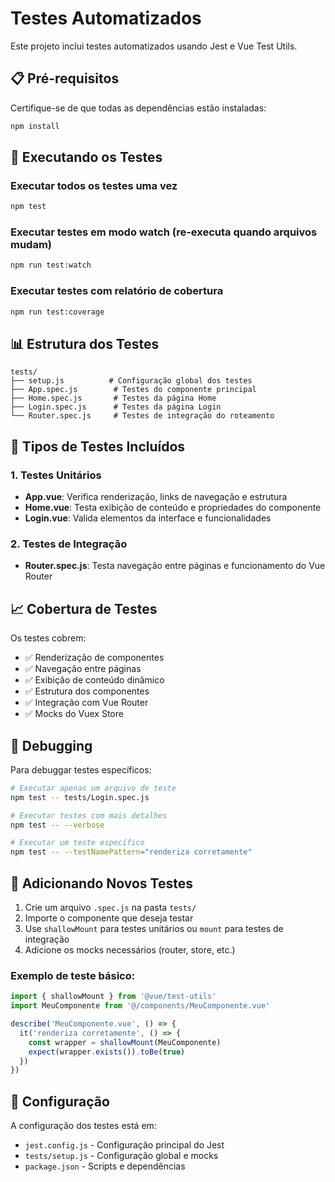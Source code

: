 # Testes Automatizados

Este projeto inclui testes automatizados usando Jest e Vue Test Utils.

## 📋 Pré-requisitos

Certifique-se de que todas as dependências estão instaladas:

```bash
npm install
```

## 🧪 Executando os Testes

### Executar todos os testes uma vez
```bash
npm test
```

### Executar testes em modo watch (re-executa quando arquivos mudam)
```bash
npm run test:watch
```

### Executar testes com relatório de cobertura
```bash
npm run test:coverage
```

## 📊 Estrutura dos Testes

```
tests/
├── setup.js          # Configuração global dos testes
├── App.spec.js        # Testes do componente principal
├── Home.spec.js       # Testes da página Home
├── Login.spec.js      # Testes da página Login
└── Router.spec.js     # Testes de integração do roteamento
```

## 🎯 Tipos de Testes Incluídos

### 1. **Testes Unitários**
- **App.vue**: Verifica renderização, links de navegação e estrutura
- **Home.vue**: Testa exibição de conteúdo e propriedades do componente
- **Login.vue**: Valida elementos da interface e funcionalidades

### 2. **Testes de Integração**
- **Router.spec.js**: Testa navegação entre páginas e funcionamento do Vue Router

## 📈 Cobertura de Testes

Os testes cobrem:
- ✅ Renderização de componentes
- ✅ Navegação entre páginas
- ✅ Exibição de conteúdo dinâmico
- ✅ Estrutura dos componentes
- ✅ Integração com Vue Router
- ✅ Mocks do Vuex Store

## 🐛 Debugging

Para debuggar testes específicos:

```bash
# Executar apenas um arquivo de teste
npm test -- tests/Login.spec.js

# Executar testes com mais detalhes
npm test -- --verbose

# Executar um teste específico
npm test -- --testNamePattern="renderiza corretamente"
```

## 📝 Adicionando Novos Testes

1. Crie um arquivo `.spec.js` na pasta `tests/`
2. Importe o componente que deseja testar
3. Use `shallowMount` para testes unitários ou `mount` para testes de integração
4. Adicione os mocks necessários (router, store, etc.)

### Exemplo de teste básico:
```javascript
import { shallowMount } from '@vue/test-utils'
import MeuComponente from '@/components/MeuComponente.vue'

describe('MeuComponente.vue', () => {
  it('renderiza corretamente', () => {
    const wrapper = shallowMount(MeuComponente)
    expect(wrapper.exists()).toBe(true)
  })
})
```

## 🔧 Configuração

A configuração dos testes está em:
- `jest.config.js` - Configuração principal do Jest
- `tests/setup.js` - Configuração global e mocks
- `package.json` - Scripts e dependências

